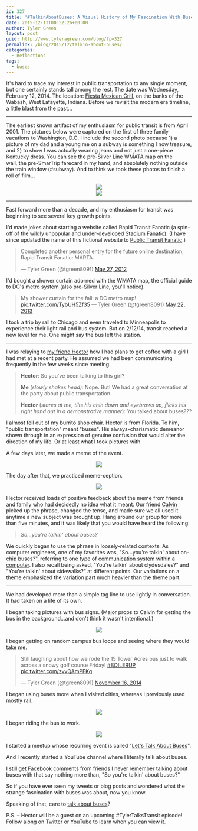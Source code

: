 ```yaml
---
id: 327
title: '#TalkinAboutBuses: A Visual History of My Fascination With Buses'
date: 2015-12-13T00:52:26+00:00
author: Tyler Green
layout: post
guid: http://www.tyleragreen.com/blog/?p=327
permalink: /blog/2015/12/talkin-about-buses/
categories:
  - Reflections
tags:
  - buses
---
```

It's hard to trace my interest in public transportation to any single moment, but one certainly stands tall among the rest. The date was Wednesday, February 12, 2014. The location: <a href="http://www.yelp.com/biz/fiesta-mexican-grill-west-lafayette" target="_blank">Fiesta Mexican Grill</a>, on the banks of the Wabash, West Lafayette, Indiana. Before we revisit the modern era timeline, a little blast from the past&#8230;

* * *

The earliest known artifact of my enthusiasm for public transit is from April 2001. The pictures below were captured on the first of three family vacations to Washington, D.C. I include the second photo because 1) a picture of my dad and a young me on a subway is something I now treasure, and 2) to show I was actually wearing jeans and not just a one-piece Kentucky dress. You can see the pre-Silver Line WMATA map on the wall, the pre-SmarTrip farecard in my hand, and absolutely nothing outside the train window (#subway). And to think we took these photos to finish a roll of film&#8230;

<div style="text-align:center"><img src="/assets/img/2015-12-13/WashingtonDC-676x1013.jpg"></div>

<div style="text-align:center"><img src="/assets/img/2015-12-13/WashingtonDC-Copy-3-676x594.jpg"></div>

* * *

Fast forward more than a decade, and my enthusiasm for transit was beginning to see several key growth points.

I'd made jokes about starting a website called Rapid Transit Fanatic (a spin-off of the wildly unpopular and under-developed <a href="http://www.stadiumfanatic.com/" target="_blank">Stadium Fanatic</a>). (I have since updated the name of this fictional website to <a href="https://twitter.com/tgreen8091/status/473145202798886912" target="_blank">Public Transit Fanatic</a>.)

<blockquote class="twitter-tweet" lang="en">
  <p dir="ltr" lang="en">
    Completed another personal entry for the future online destination, Rapid Transit Fanatic: MARTA.
  </p>
  
  <p>
    — Tyler Green (@tgreen8091) <a href="https://twitter.com/tgreen8091/status/206776549976977408">May 27, 2012</a>
  </p>
</blockquote>

I'd bought a shower curtain adorned with the WMATA map, the official guide to DC's metro system (also pre-Silver Line, you'll notice). 

<blockquote class="twitter-tweet" lang="en">
  <p>
    My shower curtain for the fall: a DC metro map! <a href="http://t.co/TybUH5Zf35">pic.twitter.com/TybUH5Zf35</a> — Tyler Green (@tgreen8091) <a href="https://twitter.com/tgreen8091/status/337344471924621312">May 22, 2013</a>
  </p>
</blockquote>



I took a trip by rail to Chicago and even traveled to Minneapolis to experience their light rail and bus system. But on 2/12/14, transit reached a new level for me. One might say the bus left the station.

* * *

I was relaying to <a href="https://twitter.com/yothere" target="_blank">my friend Hector</a> how I had plans to get coffee with a girl I had met at a recent party. He assumed we had been communicating frequently in the few weeks since meeting.

> **Hector**: So you've been talking to this girl?
> 
> **Me** (_slowly shakes head):_ Nope. But! We had a great conversation at the party about public transportation.
> 
> **Hector** (_stares at me, tilts his chin down and eyebrows up, flicks his right hand out in a demonstrative manner_): You talked about buses???

I almost fell out of my burrito shop chair. Hector is from Florida. To him, "public transportation" meant "buses". His always-charismatic demeanor shown through in an expression of genuine confusion that would alter the direction of my life. Or at least what I took pictures with.

A few days later, we made a meme of the event.

<div style="text-align:center"><img src="/assets/img/2015-12-13/TalkinAboutBuses.jpg"></div>

The day after that, we practiced meme-ception.

<div style="text-align:center"><img src="/assets/img/2015-12-13/IMAG1062-579x1024.jpg"></div>

Hector received loads of positive feedback about the meme from friends and family who had decidedly no idea what it meant. Our friend <a href="http://www.calvinholic.com/" target="_blank">Calvin</a> picked up the phrase, changed the tense, and made sure we all used it anytime a new subject was brought up. Hang around our group for more than five minutes, and it was likely that you would have heard the following:

> _So&#8230;you're talkin' about buses?_

We quickly began to use the phrase in loosely-related contexts. As computer engineers, one of my favorites was, "So&#8230;you're talkin' about on-chip buses?", referring to one type of <a href="https://en.wikipedia.org/wiki/Bus_(computing)" target="_blank">communication system within a computer</a>. I also recall being asked, "You're talkin' about clydesdales?" and "You're talkin' about sidewalks?" at different points. Our variations on a theme emphasized the variation part much heavier than the theme part.

* * *

We had developed more than a simple tag line to use lightly in conversation. It had taken on a life of its own.

I began taking pictures with bus signs. (Major props to Calvin for getting the bus in the background&#8230;and don't think it wasn't intentional.)

<div style="text-align:center"><img src="/assets/img/2015-12-13/IMG_20140502_131252478-683x1024.jpg"></div>

I began getting on random campus bus loops and seeing where they would take me.

<blockquote class="twitter-tweet" lang="en">
  <p dir="ltr" lang="en">
    Still laughing about how we rode the 15 Tower Acres bus just to walk across a snowy golf course Friday! <a href="https://twitter.com/hashtag/BOILERUP?src=hash">#BOILERUP</a> <a href="http://t.co/zvvQAmPFKq">pic.twitter.com/zvvQAmPFKq</a>
  </p>
  
  <p>
    — Tyler Green (@tgreen8091) <a href="https://twitter.com/tgreen8091/status/534088918522949633">November 16, 2014</a>
  </p>
</blockquote>



I began using buses more when I visited cities, whereas I previously used mostly rail.

<div style="text-align:center"><img src="/assets/img/2015-12-13/IMAG39923-676x383.jpg"></div>

I began riding the bus to work.

<div style="text-align:center"><img src="/assets/img/2015-12-13/IMAG1927-676x383.jpg"></div>

I started a meetup whose recurring event is called "<a href="http://www.meetup.com/FortCollinsPublicTransit/" target="_blank">Let's Talk About Buses</a>".

And I recently started a YouTube channel where I literally talk about buses.



I still get Facebook comments from friends I never remember talking about buses with that say nothing more than, "So you're talkin' about buses?"

So if you have ever seen my tweets or blog posts and wondered what the strange fascination with buses was about, now you know.

Speaking of that, care to <a href="http://www.tyleragreen.com/contact/" target="_blank">talk about buses</a>?

P.S. &#8211; Hector will be a guest on an upcoming #TylerTalksTransit episode! Follow along on <a href="http://twitter.com/tgreen8091" target="_blank">Twitter</a> or <a href="https://www.youtube.com/+TylerAGreen" target="_blank">YouTube</a> to learn when you can view it.
